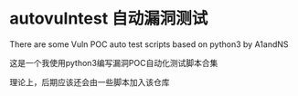 # autovulntest 自动漏洞测试
There are some Vuln POC auto test scripts based on python3 by A1andNS

这是一个我使用python3编写漏洞POC自动化测试脚本合集

理论上，后期应该还会由一些脚本加入该仓库
